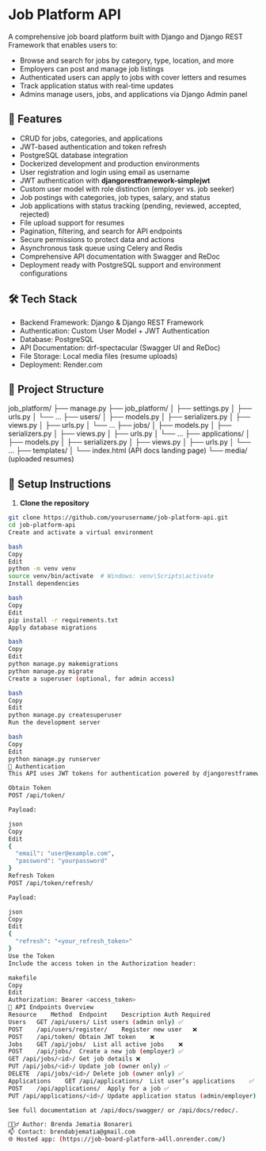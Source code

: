 # Job Platform API

A comprehensive job board platform built with Django and Django REST Framework that enables users to:

- Browse and search for jobs by category, type, location, and more
- Employers can post and manage job listings
- Authenticated users can apply to jobs with cover letters and resumes
- Track application status with real-time updates
- Admins manage users, jobs, and applications via Django Admin panel

## 🚀 Features
 
- CRUD for jobs, categories, and applications
- JWT-based authentication and token refresh      
- PostgreSQL database integration  
- Dockerized development and production environments
- User registration and login using email as username  
- JWT authentication with **djangorestframework-simplejwt**  
- Custom user model with role distinction (employer vs. job seeker)  
- Job postings with categories, job types, salary, and status  
- Job applications with status tracking (pending, reviewed, accepted, rejected)  
- File upload support for resumes  
- Pagination, filtering, and search for API endpoints  
- Secure permissions to protect data and actions
- Asynchronous task queue using Celery and Redis
- Comprehensive API documentation with Swagger and ReDoc  
- Deployment ready with PostgreSQL support and environment configurations  

## 🛠️ Tech Stack

- Backend Framework: Django & Django REST Framework  
- Authentication: Custom User Model + JWT Authentication  
- Database: PostgreSQL  
- API Documentation: drf-spectacular (Swagger UI and ReDoc)  
- File Storage: Local media files (resume uploads)  
- Deployment: Render.com  

## 📁 Project Structure

job_platform/
├── manage.py
├── job_platform/
│ ├── settings.py
│ ├── urls.py
│ └── ...
├── users/
│ ├── models.py
│ ├── serializers.py
│ ├── views.py
│ ├── urls.py
│ └── ...
├── jobs/
│ ├── models.py
│ ├── serializers.py
│ ├── views.py
│ ├── urls.py
│ └── ...
├── applications/
│ ├── models.py
│ ├── serializers.py
│ ├── views.py
│ ├── urls.py
│ └── ...
├── templates/
│ └── index.html (API docs landing page)
└── media/ (uploaded resumes)

## 🔧 Setup Instructions

1. **Clone the repository**

```bash
git clone https://github.com/yourusername/job-platform-api.git
cd job-platform-api
Create and activate a virtual environment

bash
Copy
Edit
python -m venv venv
source venv/bin/activate  # Windows: venv\Scripts\activate
Install dependencies

bash
Copy
Edit
pip install -r requirements.txt
Apply database migrations

bash
Copy
Edit
python manage.py makemigrations
python manage.py migrate
Create a superuser (optional, for admin access)

bash
Copy
Edit
python manage.py createsuperuser
Run the development server

bash
Copy
Edit
python manage.py runserver
🔑 Authentication
This API uses JWT tokens for authentication powered by djangorestframework-simplejwt.

Obtain Token
POST /api/token/

Payload:

json
Copy
Edit
{
  "email": "user@example.com",
  "password": "yourpassword"
}
Refresh Token
POST /api/token/refresh/

Payload:

json
Copy
Edit
{
  "refresh": "<your_refresh_token>"
}
Use the Token
Include the access token in the Authorization header:

makefile
Copy
Edit
Authorization: Bearer <access_token>
📌 API Endpoints Overview
Resource	Method	Endpoint	Description	Auth Required
Users	GET	/api/users/	List users (admin only)	✅
POST	/api/users/register/	Register new user	❌
POST	/api/token/	Obtain JWT token	❌
Jobs	GET	/api/jobs/	List all active jobs	❌
POST	/api/jobs/	Create a new job (employer)	✅
GET	/api/jobs/<id>/	Get job details	❌
PUT	/api/jobs/<id>/	Update job (owner only)	✅
DELETE	/api/jobs/<id>/	Delete job (owner only)	✅
Applications	GET	/api/applications/	List user’s applications	✅
POST	/api/applications/	Apply for a job	✅
PUT	/api/applications/<id>/	Update application status (admin/employer)	✅

See full documentation at /api/docs/swagger/ or /api/docs/redoc/.

🙋🏽‍♂️ Author: Brenda Jematia Bonareri
📫 Contact: brendabjematia@gmail.com
🌐 Hosted app: (https://job-board-platform-a4ll.onrender.com/)

